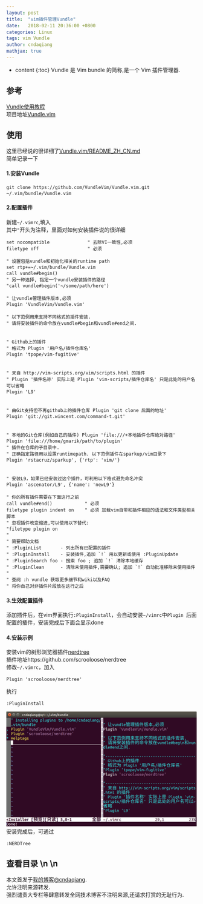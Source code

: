 ```yaml
---
layout: post
title:  "vim插件管理Vundle"
date:   2018-02-11 20:36:00 +0800
categories: Linux
tags: vim Vundle
author: cndaqiang
mathjax: true
---
```

* content
{:toc}
Vundle 是 Vim bundle 的简称,是一个 Vim 插件管理器.





## 参考
[Vundle使用教程](https://steemit.com/cn/@ety001/vundle)<br>
项目地址[Vundle.vim](https://github.com/VundleVim/Vundle.vim)

## 使用
这里已经说的很详细了[Vundle.vim/README_ZH_CN.md](https://github.com/VundleVim/Vundle.vim/blob/master/README_ZH_CN.md)<br>
简单记录一下

#### 1.安装Vundle
```
git clone https://github.com/VundleVim/Vundle.vim.git ~/.vim/bundle/Vundle.vim
```
#### 2.配置插件
新建`~/.vimrc`,填入<br>
其中`"`开头为注释，里面对如何安装插件说的很详细
```
set nocompatible              " 去除VI一致性,必须
filetype off                  " 必须

" 设置包括vundle和初始化相关的runtime path
set rtp+=~/.vim/bundle/Vundle.vim
call vundle#begin()
" 另一种选择, 指定一个vundle安装插件的路径
"call vundle#begin('~/some/path/here')

" 让vundle管理插件版本,必须
Plugin 'VundleVim/Vundle.vim'

" 以下范例用来支持不同格式的插件安装.
" 请将安装插件的命令放在vundle#begin和vundle#end之间.


" Github上的插件
" 格式为 Plugin '用户名/插件仓库名'
Plugin 'tpope/vim-fugitive'


" 来自 http://vim-scripts.org/vim/scripts.html 的插件
" Plugin '插件名称' 实际上是 Plugin 'vim-scripts/插件仓库名' 只是此处的用户名可以省略
Plugin 'L9'


" 由Git支持但不再github上的插件仓库 Plugin 'git clone 后面的地址'
Plugin 'git://git.wincent.com/command-t.git'


" 本地的Git仓库(例如自己的插件) Plugin 'file:///+本地插件仓库绝对路径'
Plugin 'file:///home/gmarik/path/to/plugin'
" 插件在仓库的子目录中.
" 正确指定路径用以设置runtimepath. 以下范例插件在sparkup/vim目录下
Plugin 'rstacruz/sparkup', {'rtp': 'vim/'}


" 安装L9，如果已经安装过这个插件，可利用以下格式避免命名冲突
Plugin 'ascenator/L9', {'name': 'newL9'}

" 你的所有插件需要在下面这行之前
call vundle#end()            " 必须
filetype plugin indent on    " 必须 加载vim自带和插件相应的语法和文件类型相关脚本
" 忽视插件改变缩进,可以使用以下替代:
"filetype plugin on
"
" 简要帮助文档
" :PluginList       - 列出所有已配置的插件
" :PluginInstall    - 安装插件,追加 `!` 用以更新或使用 :PluginUpdate
" :PluginSearch foo - 搜索 foo ; 追加 `!` 清除本地缓存
" :PluginClean      - 清除未使用插件,需要确认; 追加 `!` 自动批准移除未使用插件
"
" 查阅 :h vundle 获取更多细节和wiki以及FAQ
" 将你自己对非插件片段放在这行之后
```
#### 3.生效配置插件
添加插件后，在vim界面执行`:PluginInstall`，会自动安装`~/vimrc`中`Plugin `后面配置的插件，安装完成后下面会显示done

#### 4.安装示例
安装vim的树形浏览器插件[nerdtree](https://github.com/scrooloose/nerdtree)<br>
插件地址https://github.com/scrooloose/nerdtree<br>
修改`~/.vimrc`，加入
```
Plugin 'scrooloose/nerdtree'
```
执行
```
:PluginInstall
```
![](/uploads/2018/02/PluginInstall.png)
安装完成后，可通过
```
:NERDTree
```
查看目录
\n
\n
------
本文首发于[我的博客@cndaqiang](https://cndaqiang.github.io/).<br>
允许注明来源转发.<br>
强烈谴责大专栏等肆意转发全网技术博客不注明来源,还请求打赏的无耻行为.
